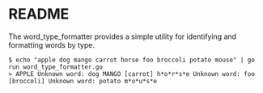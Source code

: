 # README

The word_type_formatter provides a simple utility for identifying and formatting words by type.

```
$ echo "apple dog mango carrot horse foo broccoli potato mouse" | go run word_type_formatter.go
> APPLE Unknown word: dog MANGO [carrot] h*o*r*s*e Unknown word: foo [broccoli] Unknown word: potato m*o*u*s*e
```
